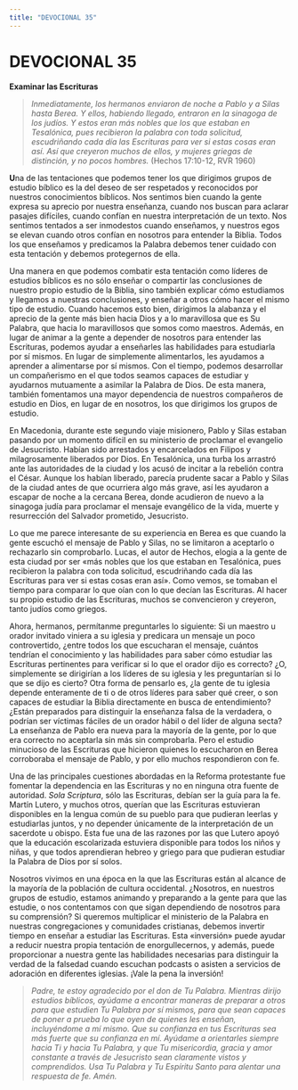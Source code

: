 ```yaml
---
title: "DEVOCIONAL 35"
---
```

# DEVOCIONAL 35

**Examinar las Escrituras**

> *Inmediatamente, los hermanos enviaron de noche a Pablo y a Silas
> hasta Berea. Y ellos, habiendo llegado, entraron en la sinagoga de los
> judíos. Y estos eran más nobles que los que estaban en Tesalónica,
> pues recibieron la palabra con toda solicitud, escudriñando cada día
> las Escrituras para ver si estas cosas eran así. Así que creyeron
> muchos de ellos, y mujeres griegas de distinción, y no pocos
> hombres.* (Hechos 17:10-12, RVR 1960)

**U**na de las tentaciones que podemos tener los que dirigimos grupos de
estudio bíblico es la del deseo de ser respetados y reconocidos por
nuestros conocimientos bíblicos. Nos sentimos bien cuando la gente
expresa su aprecio por nuestra enseñanza, cuando nos buscan para aclarar
pasajes difíciles, cuando confían en nuestra interpretación de un texto.
Nos sentimos tentados a ser inmodestos cuando enseñamos, y nuestros egos
se elevan cuando otros confían en nosotros para entender la Biblia.
Todos los que enseñamos y predicamos la Palabra debemos tener cuidado
con esta tentación y debemos protegernos de ella.

Una manera en que podemos combatir esta tentación como líderes de
estudios bíblicos es no sólo enseñar o compartir las conclusiones de
nuestro propio estudio de la Biblia, sino también explicar cómo
estudiamos y llegamos a nuestras conclusiones, y enseñar a otros cómo
hacer el mismo tipo de estudio. Cuando hacemos esto bien, dirigimos la
alabanza y el aprecio de la gente más bien hacia Dios y a lo maravillosa
que es Su Palabra, que hacia lo maravillosos que somos como maestros.
Además, en lugar de animar a la gente a depender de nosotros para
entender las Escrituras, podemos ayudar a enseñarles las habilidades
para estudiarla por sí mismos. En lugar de simplemente alimentarlos, les
ayudamos a aprender a alimentarse por sí mismos. Con el tiempo, podemos
desarrollar un compañerismo en el que todos seamos capaces de estudiar y
ayudarnos mutuamente a asimilar la Palabra de Dios. De esta manera,
también fomentamos una mayor dependencia de nuestros compañeros de
estudio en Dios, en lugar de en nosotros, los que dirigimos los grupos
de estudio.

En Macedonia, durante este segundo viaje misionero, Pablo y Silas
estaban pasando por un momento difícil en su ministerio de proclamar el
evangelio de Jesucristo. Habían sido arrestados y encarcelados en
Filipos y milagrosamente liberados por Dios. En Tesalónica, una turba
los arrastró ante las autoridades de la ciudad y los acusó de incitar a
la rebelión contra el César. Aunque los habían liberado, parecía
prudente sacar a Pablo y Silas de la ciudad antes de que ocurriera algo
más grave, así les ayudaron a escapar de noche a la cercana Berea, donde
acudieron de nuevo a la sinagoga judía para proclamar el mensaje
evangélico de la vida, muerte y resurrección del Salvador prometido,
Jesucristo.

Lo que me parece interesante de su experiencia en Berea es que cuando la
gente escuchó el mensaje de Pablo y Silas, no se limitaron a aceptarlo o
rechazarlo sin comprobarlo. Lucas, el autor de Hechos, elogia a la gente
de esta ciudad por ser «más nobles que los que estaban en Tesalónica,
pues recibieron la palabra con toda solicitud, escudriñando cada día las
Escrituras para ver si estas cosas eran así». Como vemos, se tomaban el
tiempo para comparar lo que oían con lo que decían las Escrituras. Al
hacer su propio estudio de las Escrituras, muchos se convencieron y
creyeron, tanto judíos como griegos.

Ahora, hermanos, permítanme preguntarles lo siguiente: Si un maestro u
orador invitado viniera a su iglesia y predicara un mensaje un poco
controvertido, ¿entre todos los que escucharan el mensaje, cuántos
tendrían el conocimiento y las habilidades para saber cómo estudiar las
Escrituras pertinentes para verificar si lo que el orador dijo es
correcto? ¿O, simplemente se dirigirían a los líderes de su iglesia y
les preguntarían si lo que se dijo es cierto? Otra forma de pensarlo es,
¿la gente de tu iglesia depende enteramente de ti o de otros líderes
para saber qué creer, o son capaces de estudiar la Biblia directamente
en busca de entendimiento? ¿Están preparados para distinguir la
enseñanza falsa de la verdadera, o podrían ser víctimas fáciles de un
orador hábil o del líder de alguna secta? La enseñanza de Pablo era
nueva para la mayoría de la gente, por lo que era correcto no aceptarla
sin más sin comprobarla. Pero el estudio minucioso de las Escrituras que
hicieron quienes lo escucharon en Berea corroboraba el mensaje de Pablo,
y por ello muchos respondieron con fe.

Una de las principales cuestiones abordadas en la Reforma protestante
fue fomentar la dependencia en las Escrituras y no en ninguna otra
fuente de autoridad. *Sola Scriptura*, sólo las Escrituras, debían ser
la guía para la fe. Martín Lutero, y muchos otros, querían que las
Escrituras estuvieran disponibles en la lengua común de su pueblo para
que pudieran leerlas y estudiarlas juntos, y no depender únicamente de
la interpretación de un sacerdote u obispo. Esta fue una de las razones
por las que Lutero apoyó que la educación escolarizada estuviera
disponible para todos los niños y niñas, y que todos aprendieran hebreo
y griego para que pudieran estudiar la Palabra de Dios por sí solos.

Nosotros vivimos en una época en la que las Escrituras están al alcance
de la mayoría de la población de cultura occidental. ¿Nosotros, en
nuestros grupos de estudio, estamos animando y preparando a la gente
para que las estudie, o nos contentamos con que sigan dependiendo de
nosotros para su comprensión? Si queremos multiplicar el ministerio de
la Palabra en nuestras congregaciones y comunidades cristianas, debemos
invertir tiempo en enseñar a estudiar las Escrituras. Esta «inversión»
puede ayudar a reducir nuestra propia tentación de enorgullecernos, y
además, puede proporcionar a nuestra gente las habilidades necesarias
para distinguir la verdad de la falsedad cuando escuchan podcasts o
asisten a servicios de adoración en diferentes iglesias. ¡Vale la pena
la inversión!

> *Padre, te estoy agradecido por el don de Tu Palabra. Mientras dirijo
> estudios bíblicos, ayúdame a encontrar maneras de preparar a otros
> para que estudien Tu Palabra por sí mismos, para que sean capaces de
> poner a prueba lo que oyen de quienes les enseñan, incluyéndome a mí
> mismo. Que su confianza en tus Escrituras sea más fuerte que su
> confianza en mí. Ayúdame a orientarles siempre hacia Ti y hacia Tu
> Palabra, y que Tu misericordia, gracia y amor constante a través de
> Jesucristo sean claramente vistos y comprendidos. Usa Tu Palabra y Tu
> Espíritu Santo para alentar una respuesta de fe. Amén.*
